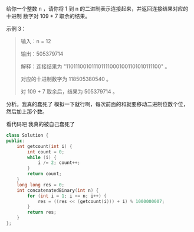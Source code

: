给你一个整数 n ，请你将 1 到 n 的二进制表示连接起来，并返回连接结果对应的 十进制 数字对 109 + 7 取余的结果。

示例 3：

> 输入：n = 12
>
> 输出：505379714
>
> 解释：连接结果为 "1101110010111011110001001101010111100" 。
>
> 对应的十进制数字为 118505380540 。
>
> 对 109 + 7 取余后，结果为 505379714 。

分析。我真的蠢死了 模拟一下就行啊，每次前面的和就要移动二进制位数个位，然后加上那个数。

看代码吧 我真的被自己蠢死了

```c++
class Solution {
public:
    int getcount(int i) {
        int count = 0;
        while (i) {
            i /= 2; count++;
        }
        return count;
    }
    long long res = 0;
    int concatenatedBinary(int n) {
        for (int i = 1; i <= n; i++) {
            res = ((res << (getcount(i))) + i) % 1000000007;
        }
        return res;
    }
};
```
